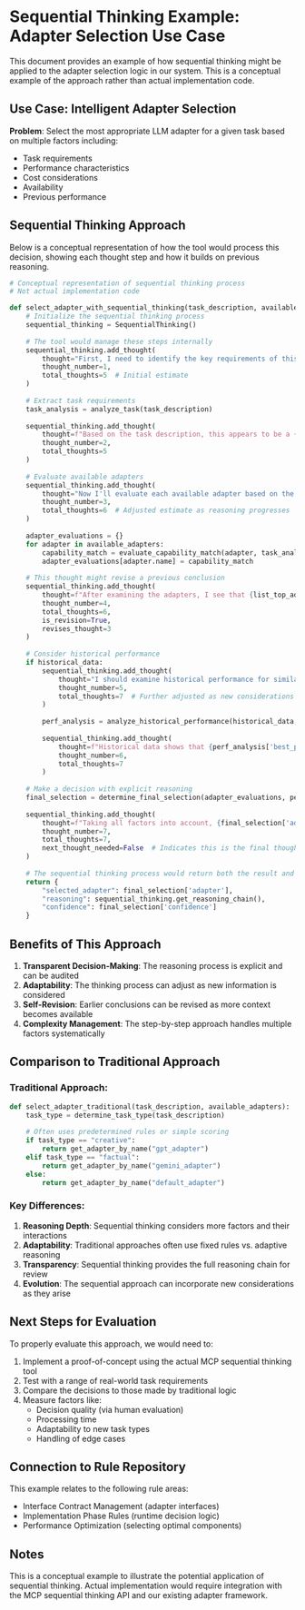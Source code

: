 # Sequential Thinking Example: Adapter Selection Use Case

This document provides an example of how sequential thinking might be applied to the adapter selection logic in our system. This is a conceptual example of the approach rather than actual implementation code.

## Use Case: Intelligent Adapter Selection

**Problem**: Select the most appropriate LLM adapter for a given task based on multiple factors including:
- Task requirements
- Performance characteristics
- Cost considerations
- Availability
- Previous performance

## Sequential Thinking Approach

Below is a conceptual representation of how the tool would process this decision, showing each thought step and how it builds on previous reasoning.

```python
# Conceptual representation of sequential thinking process
# Not actual implementation code

def select_adapter_with_sequential_thinking(task_description, available_adapters, historical_data):
    # Initialize the sequential thinking process
    sequential_thinking = SequentialThinking()
    
    # The tool would manage these steps internally
    sequential_thinking.add_thought(
        thought="First, I need to identify the key requirements of this task.",
        thought_number=1,
        total_thoughts=5  # Initial estimate
    )
    
    # Extract task requirements
    task_analysis = analyze_task(task_description)
    
    sequential_thinking.add_thought(
        thought=f"Based on the task description, this appears to be a {task_analysis['type']} task requiring {task_analysis['capabilities']}. The complexity level is {task_analysis['complexity']}.",
        thought_number=2,
        total_thoughts=5
    )
    
    # Evaluate available adapters
    sequential_thinking.add_thought(
        thought="Now I'll evaluate each available adapter based on the required capabilities.",
        thought_number=3,
        total_thoughts=6  # Adjusted estimate as reasoning progresses
    )
    
    adapter_evaluations = {}
    for adapter in available_adapters:
        capability_match = evaluate_capability_match(adapter, task_analysis)
        adapter_evaluations[adapter.name] = capability_match
    
    # This thought might revise a previous conclusion
    sequential_thinking.add_thought(
        thought=f"After examining the adapters, I see that {list_top_adapters(adapter_evaluations, 2)} have the strongest capability match. However, I need to consider performance and cost factors as well.",
        thought_number=4,
        total_thoughts=6,
        is_revision=True,
        revises_thought=3
    )
    
    # Consider historical performance
    if historical_data:
        sequential_thinking.add_thought(
            thought="I should examine historical performance for similar tasks.",
            thought_number=5,
            total_thoughts=7  # Further adjusted as new considerations emerge
        )
        
        perf_analysis = analyze_historical_performance(historical_data, list(adapter_evaluations.keys()), task_analysis)
        
        sequential_thinking.add_thought(
            thought=f"Historical data shows that {perf_analysis['best_performer']} has {perf_analysis['success_rate']}% success rate on similar tasks, while {perf_analysis['runner_up']} has {perf_analysis['runner_up_rate']}% success rate.",
            thought_number=6,
            total_thoughts=7
        )
    
    # Make a decision with explicit reasoning
    final_selection = determine_final_selection(adapter_evaluations, perf_analysis)
    
    sequential_thinking.add_thought(
        thought=f"Taking all factors into account, {final_selection['adapter']} is the most appropriate choice because {final_selection['reason']}. The expected performance is {final_selection['expected_performance']} with a cost factor of {final_selection['cost_factor']}.",
        thought_number=7,
        total_thoughts=7,
        next_thought_needed=False  # Indicates this is the final thought
    )
    
    # The sequential thinking process would return both the result and the reasoning chain
    return {
        "selected_adapter": final_selection['adapter'],
        "reasoning": sequential_thinking.get_reasoning_chain(),
        "confidence": final_selection['confidence']
    }
```

## Benefits of This Approach

1. **Transparent Decision-Making**: The reasoning process is explicit and can be audited
2. **Adaptability**: The thinking process can adjust as new information is considered
3. **Self-Revision**: Earlier conclusions can be revised as more context becomes available
4. **Complexity Management**: The step-by-step approach handles multiple factors systematically

## Comparison to Traditional Approach

### Traditional Approach:

```python
def select_adapter_traditional(task_description, available_adapters):
    task_type = determine_task_type(task_description)
    
    # Often uses predetermined rules or simple scoring
    if task_type == "creative":
        return get_adapter_by_name("gpt_adapter")
    elif task_type == "factual":
        return get_adapter_by_name("gemini_adapter")
    else:
        return get_adapter_by_name("default_adapter")
```

### Key Differences:

1. **Reasoning Depth**: Sequential thinking considers more factors and their interactions
2. **Adaptability**: Traditional approaches often use fixed rules vs. adaptive reasoning
3. **Transparency**: Sequential thinking provides the full reasoning chain for review
4. **Evolution**: The sequential approach can incorporate new considerations as they arise

## Next Steps for Evaluation

To properly evaluate this approach, we would need to:

1. Implement a proof-of-concept using the actual MCP sequential thinking tool
2. Test with a range of real-world task requirements
3. Compare the decisions to those made by traditional logic
4. Measure factors like:
   - Decision quality (via human evaluation)
   - Processing time
   - Adaptability to new task types
   - Handling of edge cases

## Connection to Rule Repository

This example relates to the following rule areas:
- Interface Contract Management (adapter interfaces)
- Implementation Phase Rules (runtime decision logic)
- Performance Optimization (selecting optimal components)

## Notes

This is a conceptual example to illustrate the potential application of sequential thinking. Actual implementation would require integration with the MCP sequential thinking API and our existing adapter framework.